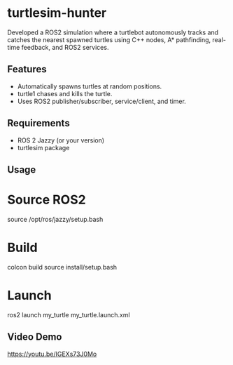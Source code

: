 # turtlesim-hunter

Developed a ROS2 simulation where a turtlebot autonomously tracks and catches the nearest spawned turtles using C++ nodes, A* pathfinding, real-time feedback, and ROS2 services. 


## Features

- Automatically spawns turtles at random positions.
- turtle1 chases and kills the turtle.
- Uses ROS2 publisher/subscriber, service/client, and timer.

## Requirements

- ROS 2 Jazzy (or your version)
- turtlesim package

## Usage

# Source ROS2
source /opt/ros/jazzy/setup.bash

# Build
colcon build
source install/setup.bash

# Launch
ros2 launch my_turtle my_turtle.launch.xml

## Video Demo
https://youtu.be/IGEXs73J0Mo
